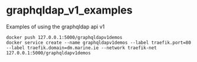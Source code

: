 # graphqldap_v1_examples
Examples of using the graphqldap api v1

```docker build -t 127.0.0.1:5000/graphqldapv1demos .
docker push 127.0.0.1:5000/graphqldapv1demos
docker service create --name graphqldapv1demos --label traefik.port=80 --label traefik.domain=dm.marine.ie --network traefik-net 127.0.0.1:5000/graphqldapv1demos
```

